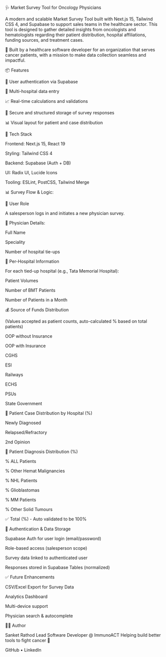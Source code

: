 🩺 Market Survey Tool for Oncology Physicians

A modern and scalable Market Survey Tool built with Next.js 15, Tailwind CSS 4, and Supabase to support sales teams in the healthcare sector. This tool is designed to gather detailed insights from oncologists and hematologists regarding their patient distribution, hospital affiliations, funding sources, and treatment cases.

📌 Built by a healthcare software developer for an organization that serves cancer patients, with a mission to make data collection seamless and impactful.

📦 Features

👤 User authentication via Supabase

🏥 Multi-hospital data entry

📈 Real-time calculations and validations

💾 Secure and structured storage of survey responses

📊 Visual layout for patient and case distribution

🚀 Tech Stack

Frontend: Next.js 15, React 19

Styling: Tailwind CSS 4

Backend: Supabase (Auth + DB)

UI: Radix UI, Lucide Icons

Tooling: ESLint, PostCSS, Tailwind Merge

📊 Survey Flow & Logic:

👤 User Role

A salesperson logs in and initiates a new physician survey.

📝 Physician Details:

Full Name

Speciality

Number of hospital tie-ups

🏥 Per-Hospital Information

For each tied-up hospital (e.g., Tata Memorial Hospital):

Patient Volumes

Number of BMT Patients

Number of Patients in a Month

💰 Source of Funds Distribution

(Values accepted as patient counts, auto-calculated % based on total patients)

OOP without Insurance

OOP with Insurance

CGHS

ESI

Railways

ECHS

PSUs

State Government

🔎 Patient Case Distribution by Hospital (%)

Newly Diagnosed

Relapsed/Refractory

2nd Opinion

🧬 Patient Diagnosis Distribution (%)

% ALL Patients

% Other Hemat Malignancies

% NHL Patients

% Glioblastomas

% MM Patients

% Other Solid Tumours

✅ Total (%) - Auto validated to be 100%

🔐 Authentication & Data Storage

Supabase Auth for user login (email/password)

Role-based access (salesperson scope)

Survey data linked to authenticated user

Responses stored in Supabase Tables (normalized)


✅ Future Enhancements

CSV/Excel Export for Survey Data

Analytics Dashboard

Multi-device support

Physician search & autocomplete


🙋‍♂️ Author

Sanket Rathod
Lead Software Developer @ ImmunoACT
Helping build better tools to fight cancer 🧬

GitHub • LinkedIn

